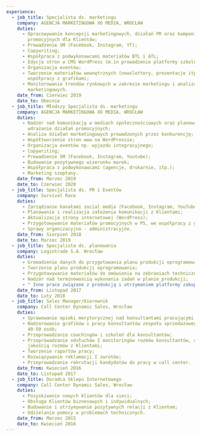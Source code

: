 ```yaml
---
experience:
  - job_title: Specjalista ds. marketingu
    company: AGENCJA MARKETINGOWA XO MEDIA, WROCŁAW
    duties:
      - Opracowywanie koncepcji marketingowych, działań PR oraz kampanii
        promocyjnych dla Klientów;
      - Prowadzenie SM (Facebook, Instagram, YT);
      - Copywriting;
      - Współpraca z podwykonawcami materiałów BTL i ATL;
      - Edycja stron w CMS WordPress (m.in prowadzenie platformy szkoleniowej)
      - Organizacja eventów;
      - Tworzenie materiałów wewnętrznych (newslettery, prezentacje itp.) we
        współpracy z grafikami;
      - Monitorowanie trendów rynkowych w zakresie marketingu i analiza działań
        marketingowych.
    date_from: Czerwiec 2019
    date_to: Obecnie
  - job_title: Młodszy Specjalista ds. marketingu
    company: AGENCJA MARKETINGOWA XO MEDIA, WROCŁAW
    duties:
      - Nadzór nad komunikacją w mediach społecznościowych oraz planowanie i
        wdrażanie działań promocyjnych;
      - Analiza działań marketingowych prowadzonych przez konkurencję;
      - Współtworzenie stron www na WordPressie;
      - Organizacja eventów np. wyjazdu integracyjnego;
      - Copywriting;
      - Prowadzenie SM (Facebook, Instagram, Youtube);
      - Budowanie pozytywnego wizerunku marek;
      - Współpraca z podwykonawcami (agencje, drukarnie, itp.);
      - Marketing szeptany.
    date_from: Marzec 2019
    date_to: Czerwiec 2020
  - job_title: Specjalista ds. PR i Eventów
    company: Survival Race
    duties:
      - Zarządzanie kanałami social media (Facebook, Instagram, YouTube);
      - Planowanie i realizacja założenia komunikacji z Klientami;
      - Aktualizacja strony internetowej (WordPress);
      - Przygotowywanie materiałów promocyjnych w PS, we współpracy z grafikiem;
      - Sprawy organizacyjno - administracyjne.
    date_from: Sierpień 2018
    date_to: Marzec 2019
  - job_title: Specjalista ds. planowania
    company: Logintrade S.A. Wrocław
    duties:
      - Gromadzenie danych do przygotowania planu produkcji oprogramowania;
      - Tworzenie planu produkcji oprogramowania;
      - Przygotowywanie materiałów do omówienia na zebraniach technicznych;
      - Nadzór nad terminowością wykonania zadań w planie produkcji;
      - " Inne prace związane z produkcją i utrzymaniem platformy zakupowej"
    date_from: Listopad 2017
    date_to: Luty 2018
  - job_title: Sales Manager/Kierownik
    company: Call Center Dynamic Sales, Wrocław
    duties:
      - Sprawowanie opieki merytorycznej nad konsultantami pracującymi w CC;
      - Nadzorowanie grafików i pracy konsultantów zespołu sprzedażowego liczącego
        40-50 osób;
      - Przeprowadzanie coachingów i szkoleń dla konsultantów;
      - Przeprowadzanie odsłuchów I monitoringów rozmów konsultantów, czuwanie nad
        jakością rozmów z Klientami;
      - Tworzenie raportów pracy;
      - Rozwiązywanie reklamacji I zwrotów;
      - Przeprowadzanie rekrutacji kandydatów do pracy w call center.
    date_from: Kwiecień 2016
    date_to: Listopad 2017
  - job_title: Doradca Sklepu Internetowego
    company: Call Center Dynamic Sales, Wrocław
    duties:
      - Pozyskiwanie nowych klientów dla sieci;
      - Obsługa Klientów biznesowych i indywidualnych;
      - Budowanie i utrzymywanie pozytywnych relacji z Klientem;
      - Udzielanie pomocy w problemach technicznych.
    date_from: Marzec 2015
    date_to: Kwiecień 2016
---
```

